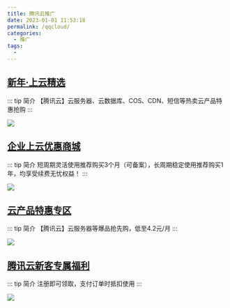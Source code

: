 ```yaml
---
title: 腾讯云推广
date: 2023-01-01 11:53:18
permalink: /qqcloud/
categories:
  - 推广
tags:
  -
---
```


## [新年·上云精选](https://url.cn/h1OUFACT)

::: tip 简介
【腾讯云】云服务器、云数据库、COS、CDN、短信等热卖云产品特惠抢购
:::

<a href="https://url.cn/h1OUFACT" target="_blank"><img class="no-zoom" src="http://t.eryajf.net/imgs/2023/02/0c4b53b159919ef8.jpg"></a>


## [企业上云优惠商城](https://url.cn/wMqOs0bE)

::: tip 简介
短周期灵活使用推荐购买3个月（可备案），长周期稳定使用推荐购买1年，均享受续费无忧权益！
:::

<a href="https://url.cn/wMqOs0bE" target="_blank"><img class="no-zoom" src="http://t.eryajf.net/imgs/2023/02/d49c5d90d1816c2f.jpg"></a>


## [云产品特惠专区](https://url.cn/QvQXwFio)

::: tip 简介
【腾讯云】云服务器等爆品抢先购，低至4.2元/月
:::

<a href="https://url.cn/QvQXwFio" target="_blank"><img class="no-zoom" src="http://t.eryajf.net/imgs/2023/02/a79ce02998cf2575.jpg"></a>


## [腾讯云新客专属福利](https://url.cn/KSYMXZXn)

::: tip 简介
注册即可领取，支付订单时抵扣使用
:::

<a href="https://url.cn/KSYMXZXn" target="_blank"><img class="no-zoom" src="http://t.eryajf.net/imgs/2023/02/97bfde8d9db6382f.jpg"></a>

